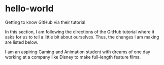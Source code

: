 # hello-world
Getting to know GitHub via their tutorial.

In this section, I am following the directions of the GitHub tutorial where it asks for us to tell a little bit about ourselves. 
Thus, the changes I am making are listed below.

I am an aspiring Gaming and Animation student with dreams of one day working at a company like Disney to make full-length feature films.
